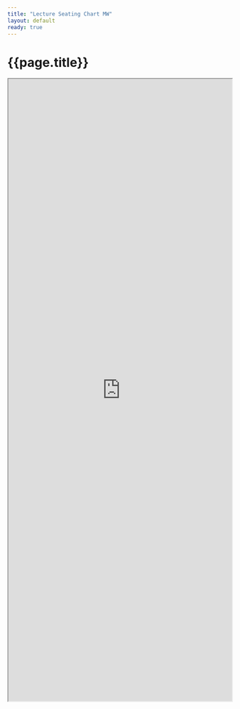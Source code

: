 ```yaml
---
title: "Lecture Seating Chart MW"
layout: default
ready: true
---
```


# {{page.title}}

<style>
div.container { width: 100%; }
iframe { width: 100%; height: 1400px; overflow: scroll; }  
</style>


<iframe src="https://docs.google.com/spreadsheets/d/e/2PACX-1vQrYLqI_ltXw9LYRLyncct_2htzFnrudWy3tFDLaUMRqOh0xEKjszJK4SlIzHqal26piBGJFYclndLV/pubhtml?gid=0&amp;single=true&amp;widget=true&amp;headers=false"></iframe>


